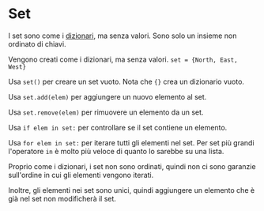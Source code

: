 # Set
I set sono come i [dizionari](docs/scripting/dicts.md), ma senza valori. Sono solo un insieme non ordinato di chiavi.

Vengono creati come i dizionari, ma senza valori.
`set = {North, East, West}`

Usa `set()` per creare un set vuoto. Nota che `{}` crea un dizionario vuoto.

Usa `set.add(elem)` per aggiungere un nuovo elemento al set.

Usa `set.remove(elem)` per rimuovere un elemento da un set.

Usa `if elem in set:` per controllare se il set contiene un elemento.

Usa `for elem in set:` per iterare tutti gli elementi nel set.
Per set più grandi l'operatore `in` è molto più veloce di quanto lo sarebbe su una lista.

Proprio come i dizionari, i set non sono ordinati, quindi non ci sono garanzie sull'ordine in cui gli elementi vengono iterati.

Inoltre, gli elementi nei set sono unici, quindi aggiungere un elemento che è già nel set non modificherà il set.